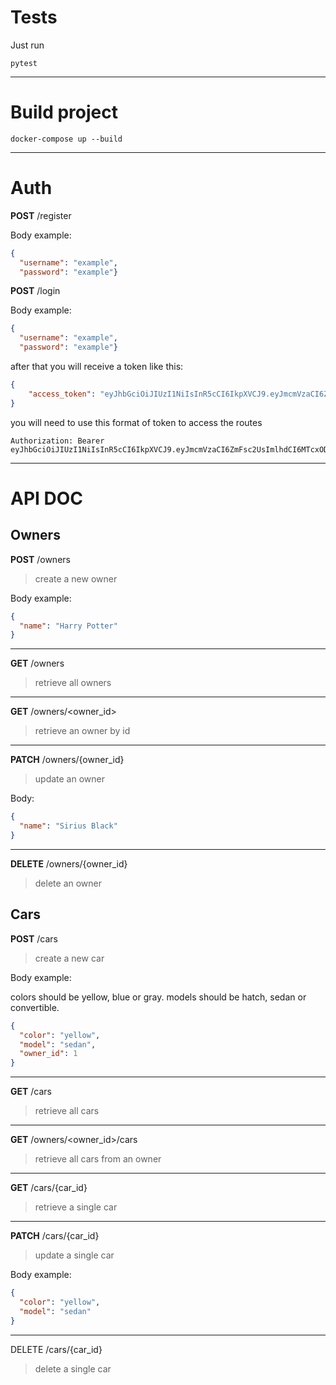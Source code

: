 # Tests

Just run
```
pytest
```

---

# Build project

```
docker-compose up --build
```

---

# Auth

**POST** /register

Body example:

```json
{
  "username": "example",
  "password": "example"}
```

**POST** /login

Body example:

```json
{
  "username": "example",
  "password": "example"}
```

after that you will receive a token like this:

```json
{
	"access_token": "eyJhbGciOiJIUzI1NiIsInR5cCI6IkpXVCJ9.eyJmcmVzaCI6ZmFsc2UsImlhdCI6MTcxODU4NDYzMSwianRpIjoiNGYxMzE4MmItZmI2NS00YzQ5LWIxMWQtMTJjNTQ0ZjBlMGNiIiwidHlwZSI6ImFjY2VzcyIsInN1YiI6eyJ1c2VybmFtZSI6InNybGVvbmFyZG8ifSwibmJmIjoxNzE4NTg0NjMxLCJjc3JmIjoiYTE0MGQwMDEtNzFkZi00ZTIzLThiYTItZjczNWZhMTJlNzdjIiwiZXhwIjoxNzE4NTg1NTMxfQ.JVh8mVVBRY1rta66dQHNeZVK3YvQeY5PYMjSdeLmzuY"
}
```
you will need to use this format of token to access the routes

```
Authorization: Bearer eyJhbGciOiJIUzI1NiIsInR5cCI6IkpXVCJ9.eyJmcmVzaCI6ZmFsc2UsImlhdCI6MTcxODU4NDYzMSwianRpIjoiNGYxMzE4MmItZmI2NS00YzQ5LWIxMWQtMTJjNTQ0ZjBlMGNiIiwidHlwZSI6ImFjY2VzcyIsInN1YiI6eyJ1c2VybmFtZSI6InNybGVvbmFyZG8ifSwibmJmIjoxNzE4NTg0NjMxLCJjc3JmIjoiYTE0MGQwMDEtNzFkZi00ZTIzLThiYTItZjczNWZhMTJlNzdjIiwiZXhwIjoxNzE4NTg1NTMxfQ.JVh8mVVBRY1rta66dQHNeZVK3YvQeY5PYMjSdeLmzuY
```

---

# API DOC

## Owners

**POST** /owners

> create a new owner

Body example:

```json
{
  "name": "Harry Potter"
}
```

---

**GET** /owners

> retrieve all owners

---

**GET** /owners/<owner_id>

> retrieve an owner by id

---

**PATCH** /owners/{owner_id}

> update an owner

Body:

```json
{
  "name": "Sirius Black"
}
```

---

**DELETE** /owners/{owner_id}

> delete an owner

## Cars

**POST** /cars

> create a new car

Body example:

colors should be yellow, blue or gray.
models should be hatch, sedan or convertible.

```json
{
  "color": "yellow", 
  "model": "sedan",
  "owner_id": 1
}
```

---

**GET** /cars

> retrieve all cars

---

**GET** /owners/<owner_id>/cars

> retrieve all cars from an owner

---

**GET** /cars/{car_id}

> retrieve a single car

---

**PATCH** /cars/{car_id}

> update a single car

Body example:

```json
{
  "color": "yellow",
  "model": "sedan"
}
```

--- 
DELETE /cars/{car_id}

> delete a single car